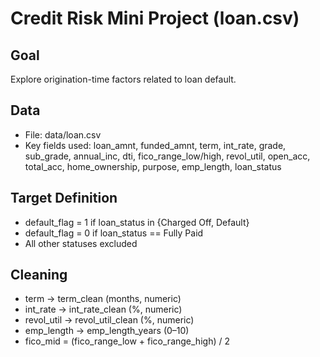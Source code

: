 # Credit Risk Mini Project (loan.csv)

## Goal
Explore origination-time factors related to loan default.

## Data
- File: data/loan.csv
- Key fields used: loan_amnt, funded_amnt, term, int_rate, grade, sub_grade, annual_inc, dti, fico_range_low/high, revol_util, open_acc, total_acc, home_ownership, purpose, emp_length, loan_status

## Target Definition
- default_flag = 1 if loan_status in {Charged Off, Default}
- default_flag = 0 if loan_status == Fully Paid
- All other statuses excluded

## Cleaning
- term -> term_clean (months, numeric)
- int_rate -> int_rate_clean (%, numeric)
- revol_util -> revol_util_clean (%, numeric)
- emp_length -> emp_length_years (0–10)
- fico_mid = (fico_range_low + fico_range_high) / 2
